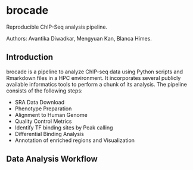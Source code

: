 brocade
======

Reproducible ChIP-Seq analysis pipeline.

Authors: Avantika Diwadkar, Mengyuan Kan, Blanca Himes.

## Introduction

brocade is a pipeline to analyze ChIP-seq data using Python scripts and Rmarkdown files in a HPC environment. It incorporates several publicly available informatics tools to perform a chunk of its analysis. The pipeline consists of the following steps:

* SRA Data Download
* Phenotype Preparation
* Alignment to Human Genome
* Quality Control Metrics
* Identify TF binding sites by Peak calling
* Differential Binding Analysis
* Annotation of enriched regions and Visualization


## Data Analysis Workflow
